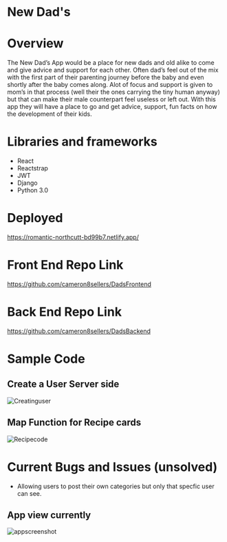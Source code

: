 # New Dad's


# Overview 
The New Dad’s App would be a place for new dads and old alike to come and give advice and support for each other. Often dad’s feel out of the mix with the first part of their parenting journey before the baby and even shortly after the baby comes along. Alot of focus and support is given to mom’s in that process (well their the ones carrying the tiny human anyway) but that can make their male counterpart feel useless or left out. With this app they will have a place to go and get advice, support, fun facts on how the development of their kids. 

# Libraries and frameworks

  * React
  * Reactstrap
  * JWT
  * Django
  * Python 3.0
  
# Deployed

  https://romantic-northcutt-bd99b7.netlify.app/
  
# Front End Repo Link

  https://github.com/cameron8sellers/DadsFrontend
  
# Back End Repo Link

  https://github.com/cameron8sellers/DadsBackend


# Sample Code

## Create a User Server side
![Creatinguser](https://res.cloudinary.com/drcgo7zqn/image/upload/v1589563393/Screen_Shot_2020-05-15_at_11.19.52_AM_mv2xhc.png)

## Map Function for Recipe cards
![Recipecode](https://res.cloudinary.com/drcgo7zqn/image/upload/v1589563395/Screen_Shot_2020-05-15_at_11.22.24_AM_uiwjyv.png)

# Current Bugs and Issues (unsolved)
 * Allowing users to post their own categories but only that specfic user can see.
 
 ## App view currently
![appscreenshot](https://res.cloudinary.com/drcgo7zqn/image/upload/v1589564181/Screen_Shot_2020-05-15_at_11.35.49_AM_jej4dj.png)
